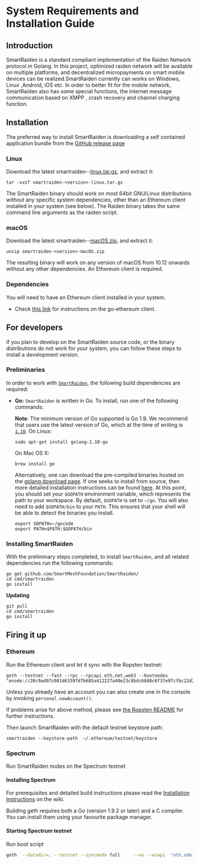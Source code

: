 # System Requirements and Installation Guide
## Introduction
SmartRaiden is a standard compliant implementation of the Raiden Network protocol in Golang. In this project, optimized raiden network will be available on multiple platforms, and decentralized micropayments on smart mobile devices can be realized.SmartRaiden currently can works on Windows, Linux ,Android, iOS etc. In order to better fit for the mobile network, SmartRaiden also has some special functions, the internet message communication based on XMPP , crash recovery and channel charging function.
## Installation
The preferred way to install SmartRaiden is downloading a self contained application bundle from the [GitHub release page](https://github.com/SmartMeshFoundation/SmartRaiden/releases)
### Linux
Download the latest smartraiden-<version>-[linux.tar.gz](https://github.com/SmartMeshFoundation/SmartRaiden/releases), and extract it:

```
tar -xvzf smartraiden-<version>-linux.tar.gz
```

The SmartRaiden binary should work on most 64bit GNU/Linux distributions without any specific system dependencies, other than an Ethereum client installed in your system (see below). The Raiden binary takes the same command line arguments as the raiden script.
### macOS
Download the latest smartraiden-<version>-[macOS.zip](https://github.com/SmartMeshFoundation/SmartRaiden/releases), and extract it:
```
unzip smartraiden-<version>-macOS.zip
```
The resulting binary will work on any version of macOS from 10.12 onwards without any other dependencies. An Ethereum client is required.

### Dependencies
You will need to have an Ethereum client installed in your system.

- Check [this link](https://github.com/ethereum/go-ethereum/wiki/Building-Ethereum) for instructions on the go-ethereum client.

## For developers
If you plan to develop on the SmartRaiden source code, or the binary distributions do not work for your system, you can follow these steps to install a development version.

### Preliminaries
In order to work with  [`SmartRaiden`](https://github.com/SmartMeshFoundation/SmartRaiden), the following build dependencies are required:  

- **Go:**  `SmartRaiden`  is written in Go. To install, run one of the following commands:

	**Note**: The minimum version of Go supported is Go 1.9. We recommend that users use the latest version of Go, which at the time of writing is  [`1.10`](https://blog.golang.org/go1.10).
	On Linux:
	```
	sudo apt-get install golang-1.10-go
	```
	On Mac OS X:
	```
	brew install go
	```
	Alternatively, one can download the pre-compiled binaries hosted on the [golang download page](https://golang.org/dl/). If one seeks to install from source, then more detailed installation instructions can be found [here](http://golang.org/doc/install).
	At this point, you should set your  `$GOPATH`  environment variable, which represents the path to your workspace. By default,  `$GOPATH`  is set to  `~/go`. You will also need to add  `$GOPATH/bin`  to your  `PATH`. This ensures that your shell will be able to detect the binaries you install.
	```
	export GOPATH=~/gocode
	export PATH=$PATH:$GOPATH/bin
	```	
### Installing SmartRaiden
With the preliminary steps completed, to install `SmartRaiden`, and all related dependencies run the following commands:
```
go get github.com/SmartMeshFoundation/SmartRaiden/ 
cd cmd/smartraiden
go install
```
**Updating**
```
git pull 
cd cmd/smartraiden
go install
```

## Firing it up
### Ethereum
Run the Ethereum client and let it sync with the Ropsten testnet:
```
geth --testnet --fast --rpc --rpcapi eth,net,web3 --bootnodes "enode://20c9ad97c081d63397d7b685a412227a40e23c8bdc6688c6f37e97cfbc22d2b4d1db1510d8f61e6a8866ad7f0e17c02b14182d37ea7c3c8b9c2683aeb6b733a1@52.169.14.227:30303,enode://6ce05930c72abc632c58e2e4324f7c7ea478cec0ed4fa2528982cf34483094e9cbc9216e7aa349691242576d552a2a56aaeae426c5303ded677ce455ba1acd9d@13.84.180.240:30303"
```
Unless you already have an account you can also create one in the console by invoking `personal.newAccount()`.

If problems arise for above method, please see [the Ropsten README](https://github.com/ethereum/ropsten) for further instructions.

Then launch SmartRaiden with the default testnet keystore path:
```
smartraiden --keystore-path  ~/.ethereum/testnet/keystore
```

### Spectrum
Run SmartRaiden nodes on the Spectrum testnet
#### Installing Spectrum
For prerequisites and detailed build instructions please read the  [Installation Instructions](https://github.com/SmartMeshFoundation/Spectrum/wiki/Building-Specturm)  on the wiki.

Building geth requires both a Go (version 1.9.2 or later) and a C compiler. You can install them using your favourite package manager.
#### Starting Spectrum testnet
Run boot script
```sh
geth  --datadir=. --testnet --syncmode full     --ws --wsapi  "eth,admin,web3,net,debug,personal"   --rpc  --rpccorsdomain "*" --rpcapi "eth,admin,web3,net,debug,personal"   --wsaddr "0.0.0.0" --rpcaddr "0.0.0.0"   --wsorigins "*"
```
